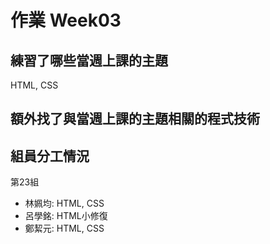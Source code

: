 # 作業 Week03
## 練習了哪些當週上課的主題
HTML, CSS
## 額外找了與當週上課的主題相關的程式技術
## 組員分工情況
第23組
- 林姵均: HTML, CSS
- 呂學銘: HTML小修復
- 鄭絜元: HTML, CSS
